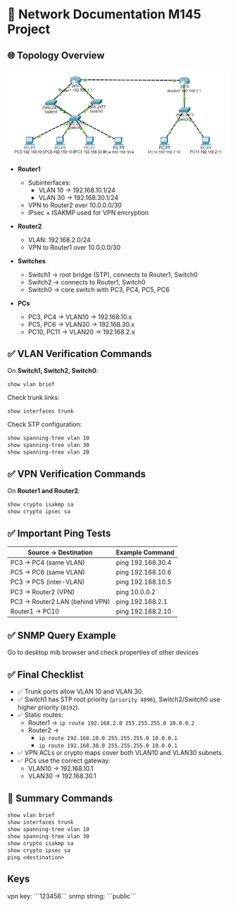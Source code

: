 
# 🔐 Network Documentation M145 Project



## 🌐 Topology Overview
![alt text](image.png)
- **Router1**
  - Subinterfaces:
    - VLAN 10 → 192.168.10.1/24
    - VLAN 30 → 192.168.30.1/24
  - VPN to Router2 over 10.0.0.0/30
  - IPsec + ISAKMP used for VPN encryption

- **Router2**
  - VLAN: 192.168.2.0/24
  - VPN to Router1 over 10.0.0.0/30

- **Switches**
  - Switch1 → root bridge (STP), connects to Router1, Switch0
  - Switch2 → connects to Router1, Switch0
  - Switch0 → core switch with PC3, PC4, PC5, PC6

- **PCs**
  - PC3, PC4 → VLAN10 → 192.168.10.x
  - PC5, PC6 → VLAN30 → 192.168.30.x
  - PC10, PC11 → VLAN20 → 192.168.2.x

## ✅ VLAN Verification Commands

On **Switch1, Switch2, Switch0**:
```
show vlan brief
```

Check trunk links:
```
show interfaces trunk
```

Check STP configuration:
```
show spanning-tree vlan 10
show spanning-tree vlan 30
show spanning-tree vlan 20
```

## ✅ VPN Verification Commands

On **Router1 and Router2**:
```
show crypto isakmp sa
show crypto ipsec sa
```

## ✅ Important Ping Tests

| Source       → Destination            | Example Command                    |
|--------------------------------------|-----------------------------------|
| PC3 → PC4 (same VLAN)              | ping 192.168.30.4                 |
| PC5 → PC6 (same VLAN)              | ping 192.168.10.6                 |
| PC3 → PC5 (inter-VLAN)             | ping 192.168.10.5                 |
| PC3 → Router2 (VPN)                | ping 10.0.0.2                     |
| PC3 → Router2 LAN (behind VPN)    | ping 192.168.2.1                  |
| Router1 → PC10              | ping 192.168.2.10                  |

## ✅ SNMP Query Example

Go to desktop mib browser and check properties of other devices

## ✅ Final Checklist

- ✅ Trunk ports allow VLAN 10 and VLAN 30.
- ✅ Switch1 has STP root priority (`priority 4096`), Switch2/Switch0 use higher priority (`8192`).
- ✅ Static routes:
    - Router1 → `ip route 192.168.2.0 255.255.255.0 10.0.0.2`
    - Router2 → 
        - `ip route 192.168.10.0 255.255.255.0 10.0.0.1`
        - `ip route 192.168.30.0 255.255.255.0 10.0.0.1`
- ✅ VPN ACLs or crypto maps cover both VLAN10 and VLAN30 subnets.
- ✅ PCs use the correct gateway:
    - VLAN10 → 192.168.10.1
    - VLAN30 → 192.168.30.1

## 🚀 Summary Commands

```
show vlan brief
show interfaces trunk
show spanning-tree vlan 10
show spanning-tree vlan 30
show crypto isakmp sa
show crypto ipsec sa
ping <destination>
```


## Keys
vpn key: ´´´123456´´´
snmp string: ´´´public´´´
